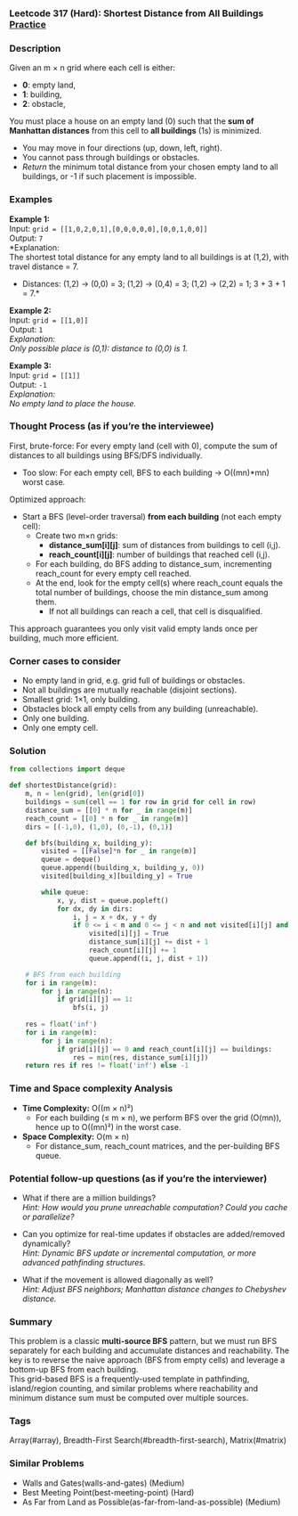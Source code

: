 ### Leetcode 317 (Hard): Shortest Distance from All Buildings [Practice](https://leetcode.com/problems/shortest-distance-from-all-buildings)

### Description  
Given an m × n grid where each cell is either:
- **0**: empty land,
- **1**: building,
- **2**: obstacle,

You must place a house on an empty land (0) such that the **sum of Manhattan distances** from this cell to **all buildings** (1s) is minimized.  
- You may move in four directions (up, down, left, right).  
- You cannot pass through buildings or obstacles.
- *Return* the minimum total distance from your chosen empty land to all buildings, or -1 if such placement is impossible.

### Examples  

**Example 1:**  
Input: `grid = [[1,0,2,0,1],[0,0,0,0,0],[0,0,1,0,0]]`  
Output: `7`  
*Explanation:  
The shortest total distance for any empty land to all buildings is at (1,2), with travel distance = 7.
- Distances: (1,2) → (0,0) = 3; (1,2) → (0,4) = 3; (1,2) → (2,2) = 1; 3 + 3 + 1 = 7.*

**Example 2:**  
Input: `grid = [[1,0]]`  
Output: `1`  
*Explanation:  
Only possible place is (0,1): distance to (0,0) is 1.*

**Example 3:**  
Input: `grid = [[1]]`  
Output: `-1`  
*Explanation:  
No empty land to place the house.*

### Thought Process (as if you’re the interviewee)  

First, brute-force: For every empty land (cell with 0), compute the sum of distances to all buildings using BFS/DFS individually.  
- Too slow: For each empty cell, BFS to each building → O((mn)\*mn) worst case.

Optimized approach:  
- Start a BFS (level-order traversal) **from each building** (not each empty cell):
    - Create two m×n grids:
        - **distance_sum[i][j]**: sum of distances from buildings to cell (i,j).
        - **reach_count[i][j]**: number of buildings that reached cell (i,j).
    - For each building, do BFS adding to distance_sum, incrementing reach_count for every empty cell reached.
    - At the end, look for the empty cell(s) where reach_count equals the total number of buildings, choose the min distance_sum among them.
        - If not all buildings can reach a cell, that cell is disqualified.

This approach guarantees you only visit valid empty lands once per building, much more efficient.

### Corner cases to consider  
- No empty land in grid, e.g. grid full of buildings or obstacles.
- Not all buildings are mutually reachable (disjoint sections).
- Smallest grid: 1×1, only building.
- Obstacles block all empty cells from any building (unreachable).
- Only one building.
- Only one empty cell.

### Solution

```python
from collections import deque

def shortestDistance(grid):
    m, n = len(grid), len(grid[0])
    buildings = sum(cell == 1 for row in grid for cell in row)
    distance_sum = [[0] * n for _ in range(m)]
    reach_count = [[0] * n for _ in range(m)]
    dirs = [(-1,0), (1,0), (0,-1), (0,1)]

    def bfs(building_x, building_y):
        visited = [[False]*n for _ in range(m)]
        queue = deque()
        queue.append((building_x, building_y, 0))
        visited[building_x][building_y] = True

        while queue:
            x, y, dist = queue.popleft()
            for dx, dy in dirs:
                i, j = x + dx, y + dy
                if 0 <= i < m and 0 <= j < n and not visited[i][j] and grid[i][j] == 0:
                    visited[i][j] = True
                    distance_sum[i][j] += dist + 1
                    reach_count[i][j] += 1
                    queue.append((i, j, dist + 1))

    # BFS from each building
    for i in range(m):
        for j in range(n):
            if grid[i][j] == 1:
                bfs(i, j)
    
    res = float('inf')
    for i in range(m):
        for j in range(n):
            if grid[i][j] == 0 and reach_count[i][j] == buildings:
                res = min(res, distance_sum[i][j])
    return res if res != float('inf') else -1
```

### Time and Space complexity Analysis  

- **Time Complexity:** O((m × n)²)  
  - For each building (≤ m × n), we perform BFS over the grid (O(mn)), hence up to O((mn)²) in the worst case.
- **Space Complexity:** O(m × n)  
  - For distance_sum, reach_count matrices, and the per-building BFS queue.

### Potential follow-up questions (as if you’re the interviewer)  

- What if there are a million buildings?  
  *Hint: How would you prune unreachable computation? Could you cache or parallelize?*

- Can you optimize for real-time updates if obstacles are added/removed dynamically?  
  *Hint: Dynamic BFS update or incremental computation, or more advanced pathfinding structures.*

- What if the movement is allowed diagonally as well?  
  *Hint: Adjust BFS neighbors; Manhattan distance changes to Chebyshev distance.*

### Summary
This problem is a classic **multi-source BFS** pattern, but we must run BFS separately for each building and accumulate distances and reachability. The key is to reverse the naive approach (BFS from empty cells) and leverage a bottom-up BFS from each building.  
This grid-based BFS is a frequently-used template in pathfinding, island/region counting, and similar problems where reachability and minimum distance sum must be computed over multiple sources.

### Tags
Array(#array), Breadth-First Search(#breadth-first-search), Matrix(#matrix)

### Similar Problems
- Walls and Gates(walls-and-gates) (Medium)
- Best Meeting Point(best-meeting-point) (Hard)
- As Far from Land as Possible(as-far-from-land-as-possible) (Medium)